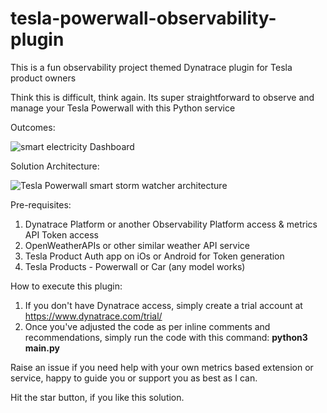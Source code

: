 # tesla-powerwall-observability-plugin
This is a fun observability project themed Dynatrace plugin for Tesla product owners

Think this is difficult, think again. Its super straightforward to observe and manage your Tesla Powerwall with this Python service

Outcomes:

![smart electricity Dashboard](https://user-images.githubusercontent.com/45892212/124455528-095c2500-ddcd-11eb-95e1-fc64c8f884bc.png)

Solution Architecture:

![Tesla Powerwall smart storm watcher architecture](https://user-images.githubusercontent.com/45892212/124455542-0d884280-ddcd-11eb-9492-09ee11dd5676.png)

Pre-requisites:
1. Dynatrace Platform or another Observability Platform access & metrics API Token access
2. OpenWeatherAPIs or other similar weather API service
3. Tesla Product Auth app on iOs or Android for Token generation
4. Tesla Products - Powerwall or Car (any model works)

How to execute this plugin:
1. If you don't have Dynatrace access, simply create a trial account at https://www.dynatrace.com/trial/
2. Once you've adjusted the code as per inline comments and recommendations, simply run the code with this command: **python3 main.py**

Raise an issue if you need help with your own metrics based extension or service, happy to guide you or support you as best as I can. 

Hit the star button, if you like this solution. 
